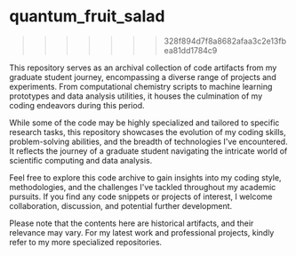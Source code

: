 # quantum_fruit_salad
>>>>>>> 328f894d7f8a8682afaa3c2e13fbea81dd1784c9

This repository serves as an archival collection of code artifacts from my graduate student journey, encompassing a diverse range of projects and experiments. From computational chemistry scripts to machine learning prototypes and data analysis utilities, it houses the culmination of my coding endeavors during this period.

While some of the code may be highly specialized and tailored to specific research tasks, this repository showcases the evolution of my coding skills, problem-solving abilities, and the breadth of technologies I've encountered. It reflects the journey of a graduate student navigating the intricate world of scientific computing and data analysis.

Feel free to explore this code archive to gain insights into my coding style, methodologies, and the challenges I've tackled throughout my academic pursuits. If you find any code snippets or projects of interest, I welcome collaboration, discussion, and potential further development.

Please note that the contents here are historical artifacts, and their relevance may vary. For my latest work and professional projects, kindly refer to my more specialized repositories.

